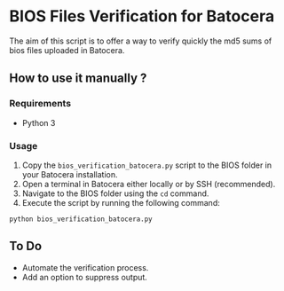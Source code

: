 # BIOS Files Verification for Batocera
The aim of this script is to offer a way to verify quickly the md5 sums of bios files uploaded in Batocera.

## How to use it manually ?
### Requirements

- Python 3

### Usage

1. Copy the `bios_verification_batocera.py` script to the BIOS folder in your Batocera installation.
2. Open a terminal in Batocera either locally or by SSH (recommended).
3. Navigate to the BIOS folder using the `cd` command.
4. Execute the script by running the following command:
```
python bios_verification_batocera.py
```


## To Do

- Automate the verification process.
- Add an option to suppress output.
